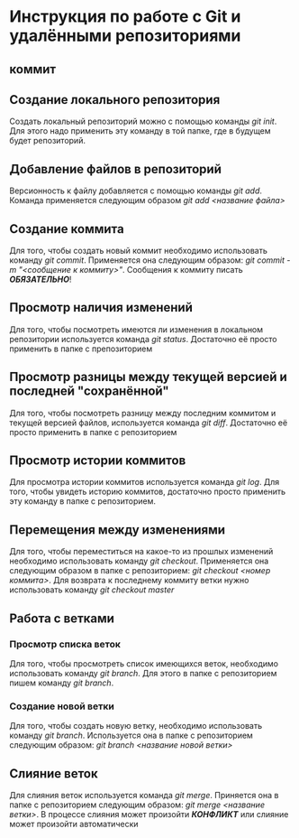 # Инструкция по работе с Git и удалёнными репозиториями
## коммит 

## Создание локального репозитория
Создать локальный репозиторий можно с помощью команды *git init*. Для этого надо применить эту команду в той папке, где в будущем будет репозиторий.

## Добавление файлов в репозиторий
Версионность к файлу добавляется с помощью команды *git add*. Команда применяется следующим образом *git add <название файла>*

## Создание коммита
Для того, чтобы создать новый коммит необходимо использовать команду *git commit*. Применяется она следующим образом: *git commit -m "<сообщение к коммиту>"*. Сообщения к коммиту писать ***ОБЯЗАТЕЛЬНО***!

## Просмотр наличия изменений
Для того, чтобы посмотреть имеются ли изменения в локальном репозитории используется команда *git status*. Достаточно её просто применить в папке с препозиторием

## Просмотр разницы между текущей версией и последней "сохранённой"

Для того, чтобы посмотреть разницу между последним коммитом и текущей версией файлов, используется команда *git diff*. Достаточно её просто применить в папке с репозиторием

## Просмотр истории коммитов

Для просмотра истории коммитов используется команда *git log*. Для того, чтобы увидеть историю коммитов, достаточно просто применить эту команду в папке с репозиторием.

## Перемещения между изменениями

Для того, чтобы переместиться на какое-то из прошлых изменений необходимо использовать команду *git checkout*. Применяется она следующим образом в папке с репозиторием: *git checkout <номер коммита>*. Для возврата к последнему коммиту ветки нужно использовать команду *git checkout master*

## Работа с ветками


### Просмотр списка веток

Для того, чтобы просмотреть список имеющихся веток, необходимо использовать команду *git branch*. Для этого в папке с репозиторием пишем команду *git branch*.

### Создание новой ветки

Для того, чтобы создать новую ветку, необходимо использовать команду *git branch*. Используется она в папке с репозиторием следующим образом: *git branch <название новой ветки>* 

## Слияние веток

Для слияния веток используется команда *git merge*. Приняется она в папке с репозиторием следующим образом: *git merge <название ветки>*. В процессе слияния может произойти ***КОНФЛИКТ*** или слияние может произойти автоматически
